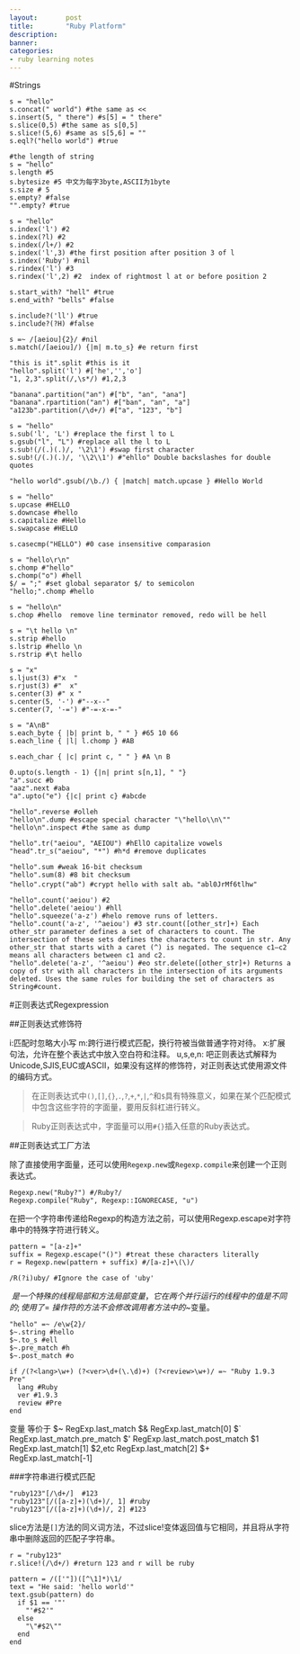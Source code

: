 ```yaml
---
layout:       post
title:        "Ruby Platform"
description: 
banner: 
categories: 
- ruby learning notes
---
```


#Strings

    s = "hello"
    s.concat(" world") #the same as <<
    s.insert(5, " there") #s[5] = " there"
    s.slice(0,5) #the same as s[0,5]
    s.slice!(5,6) #same as s[5,6] = ""
    s.eql?("hello world") #true

    #the length of string 
    s = "hello"
    s.length #5
    s.bytesize #5 中文为每字3byte,ASCII为1byte
    s.size # 5
    s.empty? #false
    "".empty? #true

    s = "hello"
    s.index('l') #2
    s.index(?l) #2
    s.index(/l+/) #2
    s.index('l',3) #the first position after position 3 of l
    s.index('Ruby') #nil
    s.rindex('l') #3
    s.rindex('l',2) #2  index of rightmost l at or before position 2

    s.start_with? "hell" #true
    s.end_with? "bells" #false

    s.include?('ll') #true
    s.include?(?H) #false

    s =~ /[aeiou]{2}/ #nil
    s.match(/[aeiou]/) {|m| m.to_s} #e return first

    "this is it".split #this is it 
    "hello".split('l') #['he','','o']
    "1, 2,3".split(/,\s*/) #1,2,3

    "banana".partition("an") #["b", "an", "ana"] 
    "banana".rpartition("an") #["ban", "an", "a"] 
    "a123b".partition(/\d+/) #["a", "123", "b"] 

    s = "hello"
    s.sub('l', 'L') #replace the first l to L
    s.gsub("l", "L") #replace all the l to L
    s.sub!(/(.)(.)/, '\2\1') #swap first character
    s.sub!(/(.)(.)/, '\\2\\1') #"ehllo" Double backslashes for double quotes

    "hello world".gsub(/\b./) { |match| match.upcase } #Hello World

    s = "hello"
    s.upcase #HELLO
    s.downcase #hello
    s.capitalize #Hello
    s.swapcase #HELLO

    s.casecmp("HELLO") #0 case insensitive comparasion

    s = "hello\r\n"
    s.chomp #"hello"
    s.chomp("o") #hell 
    $/ = ";" #set global separator $/ to semicolon
    "hello;".chomp #hello

    s = "hello\n"
    s.chop #hello  remove line terminator removed, redo will be hell 

    s = "\t hello \n"
    s.strip #hello 
    s.lstrip #hello \n
    s.rstrip #\t hello 

    s = "x"
    s.ljust(3) #"x  "
    s.rjust(3) #"  x"
    s.center(3) #" x "
    s.center(5, '-') #"--x--"
    s.center(7, '-=') #"-=-x-=-"

    s = "A\nB"
    s.each_byte { |b| print b, " " } #65 10 66
    s.each_line { |l| l.chomp } #AB

    s.each_char { |c| print c, " " } #A \n B 

    0.upto(s.length - 1) {|n| print s[n,1], " "}
    "a".succ #b
    "aaz".next #aba
    "a".upto("e") {|c| print c} #abcde

    "hello".reverse #olleh
    "hello\n".dump #escape special character "\"hello\\n\"" 
    "hello\n".inspect #the same as dump

    "hello".tr("aeiou", "AEIOU") #hEllO capitalize vowels
    "head".tr_s("aeiou", "*") #h*d #remove duplicates

    "hello".sum #weak 16-bit checksum 
    "hello".sum(8) #8 bit checksum 
    "hello".crypt("ab") #crypt hello with salt ab。"abl0JrMf6tlhw" 

    "hello".count('aeiou') #2
    "hello".delete('aeiou') #hll
    "hello".squeeze('a-z') #helo remove runs of letters. 
    "hello".count('a-z', '^aeiou') #3 str.count([other_str]+) Each other_str parameter defines a set of characters to count. The intersection of these sets defines the characters to count in str. Any other_str that starts with a caret (^) is negated. The sequence c1–c2 means all characters between c1 and c2.
    "hello".delete('a-z', '^aeiou') #eo str.delete([other_str]+) Returns a copy of str with all characters in the intersection of its arguments deleted. Uses the same rules for building the set of characters as String#count.
    
#正则表达式Regexpression

##正则表达式修饰符

i:匹配时忽略大小写
m:跨行进行模式匹配，换行符被当做普通字符对待。
x:扩展句法，允许在整个表达式中放入空白符和注释。
u,s,e,n: 吧正则表达式解释为Unicode,SJIS,EUC或ASCII，如果没有这样的修饰符，对正则表达式使用源文件的编码方式。

>在正则表达式中`()`,`[]`,`{}`,`.`,`?`,`+`,`*`,`|`,`^`和`$`具有特殊意义，如果在某个匹配模式中包含这些字符的字面量，要用反斜杠进行转义。

>Ruby正则表达式中，字面量可以用`#{}`插入任意的Ruby表达式。

##正则表达式工厂方法

除了直接使用字面量，还可以使用`Regexp.new`或`Regexp.compile`来创建一个正则表达式。

    Regexp.new("Ruby?") #/Ruby?/
    Regexp.compile("Ruby", Regexp::IGNORECASE, "u")

在把一个字符串传递给Regexp的构造方法之前，可以使用Regexp.escape对字符串中的特殊字符进行转义。

    pattern = "[a-z]+"
    suffix = Regexp.escape("()") #treat these characters literally
    r = Regexp.new(pattern + suffix) #/[a-z]+\(\)/

    /R(?i)uby/ #Ignore the case of 'uby'

$~是一个特殊的线程局部和方法局部变量，它在两个并行运行的线程中的值是不同的;使用了=~操作符的方法不会修改调用者方法中的$~变量。

    "hello" =~ /e\w{2}/
    $~.string #hello
    $~.to_s #ell
    $~.pre_match #h
    $~.post_match #o

    if /(?<lang>\w+) (?<ver>\d+(\.\d)+) (?<review>\w+)/ =~ "Ruby 1.9.3 Pre"
      lang #Ruby
      ver #1.9.3
      review #Pre
    end

变量            等价于
$~              RegExp.last_match
$&              RegExp.last_match[0]
$`              RegExp.last_match.pre_match
$'              RegExp.last_match.post_match
$1              RegExp.last_match[1]
$2,etc          RegExp.last_match[2]
$+              RegExp.last_match[-1]

###字符串进行模式匹配

    "ruby123"[/\d+/]  #123
    "ruby123"[/([a-z]+)(\d+)/, 1] #ruby 
    "ruby123"[/([a-z]+)(\d+)/, 2] #123 

slice方法是`[]`方法的同义词方法，不过slice!变体返回值与它相同，并且将从字符串中删除返回的匹配子字符串。

    r = "ruby123"
    r.slice!(/\d+/) #return 123 and r will be ruby 

    pattern = /(['"])([^\1]*)\1/
    text = "He said: 'hello world'"
    text.gsub(pattern) do 
      if $1 == '"'
        "'#$2'"
      else
        "\"#$2\""
      end
    end


